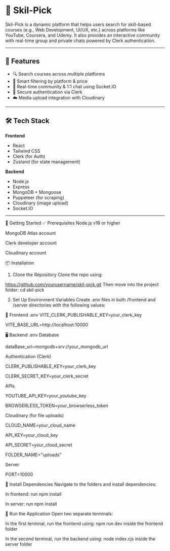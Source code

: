 # 🚀 Skil-Pick

Skil-Pick is a dynamic platform that helps users search for skill-based courses (e.g., Web Development, UI/UX, etc.) across platforms like YouTube, Coursera, and Udemy. It also provides an interactive community with real-time group and private chats powered by Clerk authentication.

---

## 🌟 Features

- 🔍 Search courses across multiple platforms
- 🧠 Smart filtering by platform & price
- 💬 Real-time community & 1:1 chat using Socket.IO
- 🔐 Secure authentication via Clerk
- ☁️ Media upload integration with Cloudinary

---

## 🛠 Tech Stack

**Frontend**  
- React  
- Tailwind CSS  
- Clerk (for Auth)  
- Zustand (for state management)  

**Backend**  
- Node.js  
- Express  
- MongoDB + Mongoose  
- Puppeteer (for scraping)
- Cloudinary (image upload)
- Socket.IO

---
🚀 Getting Started
✅ Prerequisites
Node.js v16 or higher

MongoDB Atlas account

Clerk developer account

Cloudinary account

📦 Installation
1. Clone the Repository
Clone the repo using:

https://github.com/yourusername/skil-pick.git
Then move into the project folder: cd skil-pick

2. Set Up Environment Variables
Create .env files in both /frontend and /server directories with the following values:

🧩 Frontend .env
VITE_CLERK_PUBLISHABLE_KEY=your_clerk_key

VITE_BASE_URL=http://localhost:10000

🖥 Backend .env
Database

dataBase_url=mongodb+srv://your_mongodb_url

Authentication (Clerk)

CLERK_PUBLISHABLE_KEY=your_clerk_key

CLERK_SECRET_KEY=your_clerk_secret

APIs

YOUTUBE_API_KEY=your_youtube_key

BROWSERLESS_TOKEN=your_browserless_token

Cloudinary (for file uploads)

CLOUD_NAME=your_cloud_name

API_KEY=your_cloud_key

API_SECRET=your_cloud_secret

FOLDER_NAME="uploads"

Server

PORT=10000

📂 Install Dependencies
Navigate to the folders and install dependencies:

In frontend: run npm install

In server: run npm install

🧪 Run the Application
Open two separate terminals:

In the first terminal, run the frontend using: npm run dev inside the frontend folder

In the second terminal, run the backend using: node index.cjs inside the server folder
